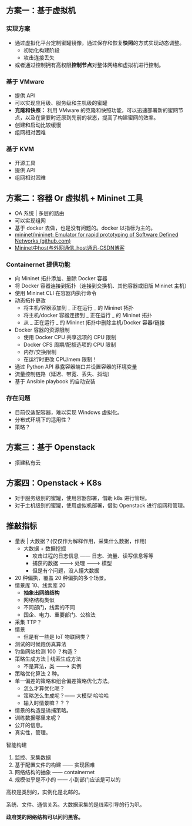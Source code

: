 ## 方案一：基于虚拟机

### 实现方案

- 通过虚拟化平台定制蜜罐镜像，通过保存和恢复**快照**的方式实现动态调整。
	- 初始化构建阶段
	- 攻击连接丢失
- 或者通过控制拥有高权限**控制节点**对整体网络和虚拟机进行控制。

### 基于 VMware

- 提供 API
- 可以实现应用级、服务级和主机级的蜜罐
- **克隆和快照：** 利用 VMware 的克隆和快照功能，可以迅速部署新的蜜网节点，以及在需要时还原到先前的状态，提高了构建蜜网的效率。
- 创建和启动比较缓慢
- 组网相对困难

### 基于 KVM

- 开源工具
- 提供 API
- 组网相对困难

## 方案二：容器 Or 虚拟机 + Mininet 工具

- OA 系统 | 多层的路由
- 可以实现组网
- 基于 docker 去做，也是没有问题的。docker 以指标为主的。
- [mininet/mininet: Emulator for rapid prototyping of Software Defined Networks (github.com)](https://github.com/mininet/mininet?tab=readme-ov-file)
- [Mininet中host与外网通信_host通讯-CSDN博客](https://blog.csdn.net/yeya24/article/details/79644520)

### Containernet 提供功能

- 向 Mininet 拓扑添加、删除 Docker 容器
- 将 Docker 容器连接到拓扑（连接到交换机、其他容器或旧版 Mininet 主机）
- 使用 Mininet CLI 在容器内执行命令
- 动态拓扑更改
    - 将主机/容器添加到 _ 正在运行 _ 的 Mininet 拓扑
    - 将主机/docker 容器连接到 _ 正在运行 _ 的 Mininet 拓扑
    - 从 _ 正在运行 _ 的 Mininet 拓扑中删除主机/Docker 容器/链接
- Docker 容器的资源限制
    - 使用 Docker CPU 共享选项的 CPU 限制
    - Docker CFS 周期/配额选项的 CPU 限制
    - 内存/交换限制
    - 在运行时更改 CPU/mem 限制！
- 通过 Python API 暴露容器端口并设置容器的环境变量
- 流量控制链路（延迟、带宽、丢失、抖动）
- 基于 Ansible playbook 的自动安装

### 存在问题

- 目前仅适配容器，难以实现 Windows 虚拟化。
- 分布式环境下的适用性？
- 策略？

## 方案三：基于 Openstack

- 搭建私有云

## 方案四：Openstack + K8s

- 对于服务级别的蜜罐，使用容器部署，借助 k8s 进行管理。
- 对于主机级别的蜜罐，使用虚拟机部署，借助 Openstack 进行组网和管理。

## 推敲指标

- 量表 | 大数据？(仅仅作为解释作用，采集什么数据，作用)
	- 大数据 + 数据挖掘
		- 攻击过程的日志信息 —— 日志、流量、读写信息等等
		- 捕获的数据 ---> 处理 ---> 模型
		- 但是有个问题，没人懂大数据
- 20 种偏执，覆盖 20 种偏执的多个场景。
- 情景库 10、线索库 20
	- **抽象出网络结构**
	- 网络结构类似
	- 不同部门，线索的不同
	- 国企、电力、重要部门、公检法
- 采集 TTP？
- 情景
	- 但是有一些是 IoT 物联网类？
- 测试的时候跑仿真算法
- 钓鱼网站检测 100 ？构造？
- 策略生成方法 | 线索生成方法
	- 不是算法，类 ---> 实例
- 策略优化算法 2 种。
- 单一偏差的策略和组合偏差策略优化方法。
	- 怎么才算优化呢？
	- 策略怎么生成呢？—— 大模型 哈哈哈
	- 输入时情景嘛？？？
- 情景的构造是诱捕策略。
- 训练数据哪里来呢？
- 公开的信息。
- 真实性，管理。

智能构建

1. 监控、采集数据
2. 基于配置文件的构建 —— 实现困难
3. 网络结构的抽象 —— containernet
4. 规模似乎是不小的 —— 小到部门应该是可以的

高校是类别的，实例化是北邮的。

系统、文件、通信关系。大数据采集的是线索引导的行为叭。

**政府类的网络结构可以问问黑客。**
